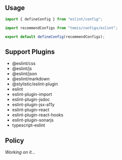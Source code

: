 ## Usage

```js
import { defineConfig } from "eslint/config";

import recommendConfigs from "temis/configs/eslint";

export default defineConfig(recommendConfigs);
```

## Support Plugins

- @eslint/css
- @eslint/js
- @eslint/json
- @eslint/markdown
- @stylistic/eslint-plugin
- eslint
- eslint-plugin-import
- eslint-plugin-jsdoc
- eslint-plugin-jsx-a11y
- eslint-plugin-react
- eslint-plugin-react-hooks
- eslint-plugin-sonarjs
- typescript-eslint

## Policy

*Working on it...*
